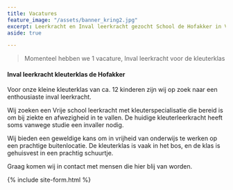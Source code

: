 ```yaml
---
title: Vacatures
feature_image: "/assets/banner_kring2.jpg"
excerpt: Leerkracht en Inval leerkracht gezocht School de Hofakker in Vorden
aside: true

---
```

> Momenteel hebben we 1 vacature, Inval leerkracht voor de kleuterklas

#### Inval leerkracht kleuterklas de Hofakker

Voor onze kleine kleuterklas van ca. 12 kinderen zijn wij op zoek naar een enthousiaste inval leerkracht.

Wij zoeken een Vrije school leerkracht met kleuterspecialisatie die bereid is om bij ziekte en afwezigheid in te vallen. De huidige kleuterleerkracht heeft soms vanwege studie een invaller nodig.

Wij bieden een geweldige kans om in vrijheid van onderwijs te werken op een prachtige buitenlocatie. De kleuterklas is vaak in het bos, en de klas is gehuisvest in een prachtig schuurtje.

Graag komen wij in contact met mensen die hier blij van worden.

{% include site-form.html %}